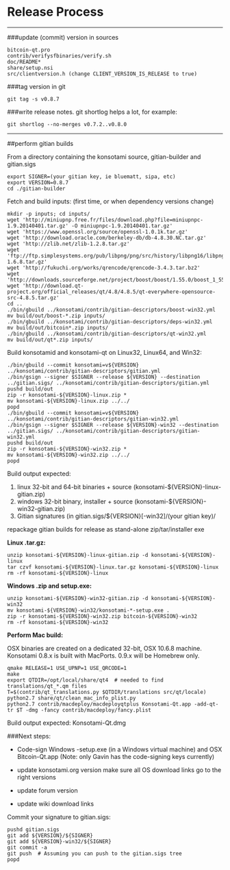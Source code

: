 Release Process
====================

* * *

###update (commit) version in sources


	bitcoin-qt.pro
	contrib/verifysfbinaries/verify.sh
	doc/README*
	share/setup.nsi
	src/clientversion.h (change CLIENT_VERSION_IS_RELEASE to true)

###tag version in git

	git tag -s v0.8.7

###write release notes. git shortlog helps a lot, for example:

	git shortlog --no-merges v0.7.2..v0.8.0

* * *

##perform gitian builds

 From a directory containing the konsotami source, gitian-builder and gitian.sigs
  
	export SIGNER=(your gitian key, ie bluematt, sipa, etc)
	export VERSION=0.8.7
	cd ./gitian-builder

 Fetch and build inputs: (first time, or when dependency versions change)

	mkdir -p inputs; cd inputs/
	wget 'http://miniupnp.free.fr/files/download.php?file=miniupnpc-1.9.20140401.tar.gz' -O miniupnpc-1.9.20140401.tar.gz'
	wget 'https://www.openssl.org/source/openssl-1.0.1k.tar.gz'
	wget 'http://download.oracle.com/berkeley-db/db-4.8.30.NC.tar.gz'
	wget 'http://zlib.net/zlib-1.2.8.tar.gz'
	wget 'ftp://ftp.simplesystems.org/pub/libpng/png/src/history/libpng16/libpng-1.6.8.tar.gz'
	wget 'http://fukuchi.org/works/qrencode/qrencode-3.4.3.tar.bz2'
	wget 'http://downloads.sourceforge.net/project/boost/boost/1.55.0/boost_1_55_0.tar.bz2'
	wget 'http://download.qt-project.org/official_releases/qt/4.8/4.8.5/qt-everywhere-opensource-src-4.8.5.tar.gz'
	cd ..
	./bin/gbuild ../konsotami/contrib/gitian-descriptors/boost-win32.yml
	mv build/out/boost-*.zip inputs/
	./bin/gbuild ../konsotami/contrib/gitian-descriptors/deps-win32.yml
	mv build/out/bitcoin*.zip inputs/
	./bin/gbuild ../konsotami/contrib/gitian-descriptors/qt-win32.yml
	mv build/out/qt*.zip inputs/

 Build konsotamid and konsotami-qt on Linux32, Linux64, and Win32:
  
	./bin/gbuild --commit konsotami=v${VERSION} ../konsotami/contrib/gitian-descriptors/gitian.yml
	./bin/gsign --signer $SIGNER --release ${VERSION} --destination ../gitian.sigs/ ../konsotami/contrib/gitian-descriptors/gitian.yml
	pushd build/out
	zip -r konsotami-${VERSION}-linux.zip *
	mv konsotami-${VERSION}-linux.zip ../../
	popd
	./bin/gbuild --commit konsotami=v${VERSION} ../konsotami/contrib/gitian-descriptors/gitian-win32.yml
	./bin/gsign --signer $SIGNER --release ${VERSION}-win32 --destination ../gitian.sigs/ ../konsotami/contrib/gitian-descriptors/gitian-win32.yml
	pushd build/out
	zip -r konsotami-${VERSION}-win32.zip *
	mv konsotami-${VERSION}-win32.zip ../../
	popd

  Build output expected:

  1. linux 32-bit and 64-bit binaries + source (konsotami-${VERSION}-linux-gitian.zip)
  2. windows 32-bit binary, installer + source (konsotami-${VERSION}-win32-gitian.zip)
  3. Gitian signatures (in gitian.sigs/${VERSION}[-win32]/(your gitian key)/

repackage gitian builds for release as stand-alone zip/tar/installer exe

**Linux .tar.gz:**

	unzip konsotami-${VERSION}-linux-gitian.zip -d konsotami-${VERSION}-linux
	tar czvf konsotami-${VERSION}-linux.tar.gz konsotami-${VERSION}-linux
	rm -rf konsotami-${VERSION}-linux

**Windows .zip and setup.exe:**

	unzip konsotami-${VERSION}-win32-gitian.zip -d konsotami-${VERSION}-win32
	mv konsotami-${VERSION}-win32/konsotami-*-setup.exe .
	zip -r konsotami-${VERSION}-win32.zip bitcoin-${VERSION}-win32
	rm -rf konsotami-${VERSION}-win32

**Perform Mac build:**

  OSX binaries are created on a dedicated 32-bit, OSX 10.6.8 machine.
  Konsotami 0.8.x is built with MacPorts.  0.9.x will be Homebrew only.

	qmake RELEASE=1 USE_UPNP=1 USE_QRCODE=1
	make
	export QTDIR=/opt/local/share/qt4  # needed to find translations/qt_*.qm files
	T=$(contrib/qt_translations.py $QTDIR/translations src/qt/locale)
	python2.7 share/qt/clean_mac_info_plist.py
	python2.7 contrib/macdeploy/macdeployqtplus Konsotami-Qt.app -add-qt-tr $T -dmg -fancy contrib/macdeploy/fancy.plist

 Build output expected: Konsotami-Qt.dmg

###Next steps:

* Code-sign Windows -setup.exe (in a Windows virtual machine) and
  OSX Bitcoin-Qt.app (Note: only Gavin has the code-signing keys currently)

* update konsotami.org version
  make sure all OS download links go to the right versions

* update forum version

* update wiki download links

Commit your signature to gitian.sigs:

	pushd gitian.sigs
	git add ${VERSION}/${SIGNER}
	git add ${VERSION}-win32/${SIGNER}
	git commit -a
	git push  # Assuming you can push to the gitian.sigs tree
	popd

